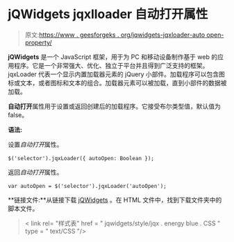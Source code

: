 # jQWidgets jqxlloader 自动打开属性

> 原文:[https://www . geesforgeks . org/jqwidgets-jqxloader-auto open-property/](https://www.geeksforgeeks.org/jqwidgets-jqxloader-autoopen-property/)

**jQWidgets** 是一个 JavaScript 框架，用于为 PC 和移动设备制作基于 web 的应用程序。它是一个非常强大、优化、独立于平台并且得到广泛支持的框架。jqxLoader 代表一个显示内置加载器元素的 jQuery 小部件。加载程序可以包含图标或文本，或者图标和文本的组合。加载器元素可以被加载，直到小部件的数据被加载。

**自动打开**属性用于设置或返回创建后的加载程序。它接受布尔类型值，默认值为 false。

**语法:**

设置*自动打开*属性。

```
$('selector').jqxLoader({ autoOpen: Boolean });
```

返回*自动打开*属性。

```
var autoOpen = $('selector').jqxLoader('autoOpen');
```

**链接文件:**从链接下载 [jQWidgets](https://www.jqwidgets.com/download/.) 。在 HTML 文件中，找到下载文件夹中的脚本文件。

> <link rel="”stylesheet”" href="”jqwidgets/styles/jqx.base.css”" type="”text/css”">
> < link rel= "样式表" href = " jqwidgets/style/jqx . energy blue . CSS " type = " text/CSS "/>
> <script type = " text/JavaScript " src = " scripts/jquery-1 . 11 . 1 . min . js "></script>
> <script type = " text/JavaScript " src = " jqwidgets/jqxcore . js

下面的例子说明了 jQWidgets jqxlloader*自动打开*属性。

**示例:**

## 超文本标记语言

```
<!DOCTYPE html>
<html lang="en">

<head>
    <link rel="stylesheet" href=
        "jqwidgets/styles/jqx.base.css" 
          type="text/css" />
    <link rel="stylesheet" href=
        "jqwidgets/styles/jqx.energyblue.css" 
          type="text/css" />
    <script type="text/javascript" 
        src="scripts/jquery-1.11.1.min.js">
    </script>
    <script type="text/javascript" 
        src="jqwidgets/jqxcore.js">
    </script>
    <script type="text/javascript" 
        src="jqwidgets/jqxloader.js">
    </script>
</head>

<body>
    <center>
        <h1 style="color: green;">
            GeeksforGeeks
        </h1>

        <h3>
            jQWidgets jqxLoader autoOpen Property
        </h3>

        <div id="jqxLoader"></div>
    </center>

    <script type="text/javascript">
        $(document).ready(function() {
            $("#jqxLoader").jqxLoader({
                width: 300,
                height: 200,
                autoOpen: true
            });
        });
    </script>
</body>

</html>
```

**输出:**

![](img/61e03b36181868b4f9da27fa70e92526.png)

**参考:**[https://www . jqwidgets . com/jquery-widgets-documentation/documentation/jqxloader/jquery-loader-API . htm](https://www.jqwidgets.com/jquery-widgets-documentation/documentation/jqxloader/jquery-loader-api.htm)